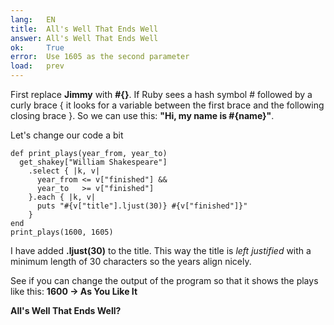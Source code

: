 ```yaml
---
lang:   EN
title:  All's Well That Ends Well
answer: All's Well That Ends Well
ok:     True
error:  Use 1605 as the second parameter
load:   prev
---
```


First replace __Jimmy__ with __#{}__. If Ruby sees a hash symbol # followed by a curly brace {
it looks for a variable between the first brace and the following closing brace }.
So we can use this: __"Hi, my name is \#{name}"__.

Let's change our code a bit

    def print_plays(year_from, year_to)
      get_shakey["William Shakespeare"]
        .select { |k, v|
          year_from <= v["finished"] &&
          year_to   >= v["finished"]
        }.each { |k, v|
          puts "#{v["title"].ljust(30)} #{v["finished"]}"
        }
    end
    print_plays(1600, 1605)

I have added __.ljust(30)__ to the title. This way the title is _left justified_ with a minimum length of 30 characters so the years align nicely.

See if you can change the output of the program so that it shows the plays like this: __1600 -> As You Like It__

__All's Well That Ends Well?__
